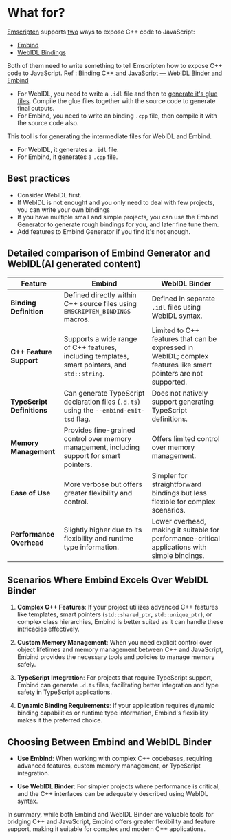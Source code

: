 
# What for?

[Emscripten](https://emscripten.org/docs/introducing_emscripten/about_emscripten.html) supports [two](https://emscripten.org/docs/porting/connecting_cpp_and_javascript/index.html) ways to expose C++ code to JavaScript:

- [Embind](https://emscripten.org/docs/porting/connecting_cpp_and_javascript/embind.html)
- [WebIDL Bindings](https://emscripten.org/docs/porting/connecting_cpp_and_javascript/WebIDL-Binder.html)

Both of them need to write something to tell Emscripten how to expose C++ code to JavaScript. Ref : [Binding C++ and JavaScript — WebIDL Binder and Embind](https://emscripten.org/docs/porting/connecting_cpp_and_javascript/Interacting-with-code.html#binding-c-and-javascript-webidl-binder-and-embind)

- For WebIDL, you need to write a `.idl` file and then to [generate it's glue files](https://emscripten.org/docs/porting/connecting_cpp_and_javascript/WebIDL-Binder.html#generating-the-bindings-glue-code). Compile the glue files together with the source code to generate final outputs.
- For Embind, you need to write an binding `.cpp` file, then compile it with the source code also.

This tool is for generating the intermediate files for WebIDL and Embind.

- For WebIDL, it generates a `.idl` file.
- For Embind, it generates a `.cpp` file.

## Best practices

- Consider WebIDL first.
- If WebIDL is not enought and you only need to deal with few projects, you can write your own bindings
- If you have multiple small and simple projects, you can use the Embind Generator to generate rough bindings for you, and later fine tune them.
- Add features to Embind Generator if you find it's not enough.


## Detailed comparison of Embind Generator and WebIDL(AI generated content)

| Feature                      | **Embind**                                                                                   | **WebIDL Binder**                                                                                   |
|------------------------------|----------------------------------------------------------------------------------------------|------------------------------------------------------------------------------------------------------|
| **Binding Definition**       | Defined directly within C++ source files using `EMSCRIPTEN_BINDINGS` macros.                 | Defined in separate `.idl` files using WebIDL syntax.                                                |
| **C++ Feature Support**      | Supports a wide range of C++ features, including templates, smart pointers, and `std::string`. | Limited to C++ features that can be expressed in WebIDL; complex features like smart pointers are not supported. |
| **TypeScript Definitions**   | Can generate TypeScript declaration files (`.d.ts`) using the `--embind-emit-tsd` flag.      | Does not natively support generating TypeScript definitions.                                         |
| **Memory Management**        | Provides fine-grained control over memory management, including support for smart pointers.  | Offers limited control over memory management.                                                       |
| **Ease of Use**              | More verbose but offers greater flexibility and control.                                     | Simpler for straightforward bindings but less flexible for complex scenarios.                        |
| **Performance Overhead**     | Slightly higher due to its flexibility and runtime type information.                         | Lower overhead, making it suitable for performance-critical applications with simple bindings.       |

## Scenarios Where Embind Excels Over WebIDL Binder

1. **Complex C++ Features**: If your project utilizes advanced C++ features like templates, smart pointers (`std::shared_ptr`, `std::unique_ptr`), or complex class hierarchies, Embind is better suited as it can handle these intricacies effectively.

2. **Custom Memory Management**: When you need explicit control over object lifetimes and memory management between C++ and JavaScript, Embind provides the necessary tools and policies to manage memory safely.

3. **TypeScript Integration**: For projects that require TypeScript support, Embind can generate `.d.ts` files, facilitating better integration and type safety in TypeScript applications.

4. **Dynamic Binding Requirements**: If your application requires dynamic binding capabilities or runtime type information, Embind's flexibility makes it the preferred choice.

## Choosing Between Embind and WebIDL Binder

- **Use Embind**: When working with complex C++ codebases, requiring advanced features, custom memory management, or TypeScript integration.

- **Use WebIDL Binder**: For simpler projects where performance is critical, and the C++ interfaces can be adequately described using WebIDL syntax.

In summary, while both Embind and WebIDL Binder are valuable tools for bridging C++ and JavaScript, Embind offers greater flexibility and feature support, making it suitable for complex and modern C++ applications.

